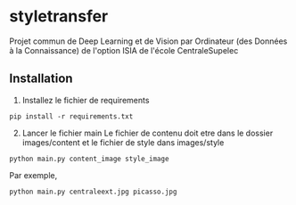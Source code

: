 # styletransfer

Projet commun de Deep Learning et de Vision par Ordinateur (des Données à la Connaissance) de l'option ISIA de l'école CentraleSupelec

## Installation 

1. Installez le fichier de requirements 
``` 
pip install -r requirements.txt 
```

2. Lancer le fichier main
Le fichier de contenu doit etre dans le dossier images/content et le fichier de style dans images/style
```
python main.py content_image style_image
```
Par exemple,
```
python main.py centraleext.jpg picasso.jpg 
```
